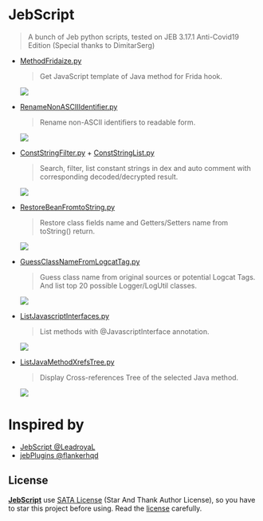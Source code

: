 # JebScript

> A bunch of Jeb python scripts, tested on JEB 3.17.1 Anti-Covid19 Edition (Special thanks to DimitarSerg)

- [MethodFridaize.py](MethodFridaize.py)
  >Get JavaScript template of Java method for Frida hook.

  ![](images/MethodFridaize.gif)

- [RenameNonASCIIIdentifier.py](RenameNonASCIIIdentifier.py)
  >Rename non-ASCII identifiers to readable form.

  ![](images/RenameNonASCIIIdentifier.gif)

- [ConstStringFilter.py](ConstStringFilter.py) + [ConstStringList.py](ConstStringList.py)
  >Search, filter, list constant strings in dex and auto comment with corresponding decoded/decrypted result.

  ![](images/ConstantStringFilter.gif)

- [RestoreBeanFromtoString.py](RestoreBeanFromtoString.py)
  >Restore class fields name and Getters/Setters name from toString() return.

  ![](images/RestoreBeanFromtoString.gif)

- [GuessClassNameFromLogcatTag.py](GuessClassNameFromLogcatTag.py)
  >Guess class name from original sources or potential Logcat Tags.   
  >And list top 20 possible Logger/LogUtil classes.

  ![](images/GuessClassNameFromLogcatTag.gif)

- [ListJavascriptInterfaces.py](ListJavascriptInterfaces.py)
  >List methods with @JavascriptInterface annotation.

  ![](images/ListJavascriptInterfaces.gif)
  
- [ListJavaMethodXrefsTree.py](ListJavaMethodXrefsTree.py)
  >Display Cross-references Tree of the selected Java method.

  ![](images/ListJavaMethodXrefsTree.gif)

# Inspired by

- [JebScript @LeadroyaL](https://github.com/LeadroyaL/JebScript)
- [jebPlugins @flankerhqd](https://github.com/flankerhqd/jebPlugins)

## License

**[JebScript](https://github.com/2Y2s1mple/JebScript)** use [SATA License](LICENSE.txt) (Star And Thank Author License), so you have to star this project before using. Read the [license](LICENSE.txt) carefully.
